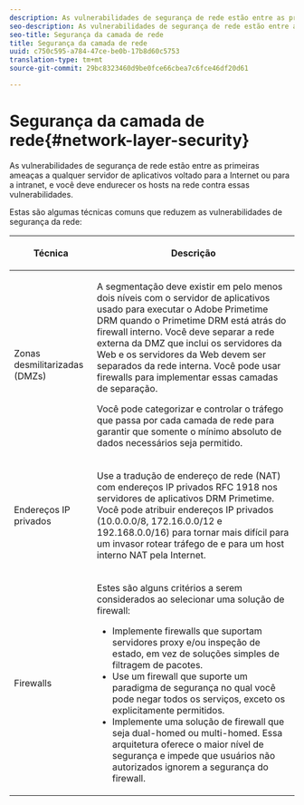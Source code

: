 ```yaml
---
description: As vulnerabilidades de segurança de rede estão entre as primeiras ameaças a qualquer servidor de aplicativos voltado para a Internet ou para a intranet, e você deve endurecer os hosts na rede contra essas vulnerabilidades.
seo-description: As vulnerabilidades de segurança de rede estão entre as primeiras ameaças a qualquer servidor de aplicativos voltado para a Internet ou para a intranet, e você deve endurecer os hosts na rede contra essas vulnerabilidades.
seo-title: Segurança da camada de rede
title: Segurança da camada de rede
uuid: c750c595-a784-47ce-be0b-17b8d60c5753
translation-type: tm+mt
source-git-commit: 29bc8323460d9be0fce66cbea7c6fce46df20d61

---
```



# Segurança da camada de rede{#network-layer-security}

As vulnerabilidades de segurança de rede estão entre as primeiras ameaças a qualquer servidor de aplicativos voltado para a Internet ou para a intranet, e você deve endurecer os hosts na rede contra essas vulnerabilidades.

Estas são algumas técnicas comuns que reduzem as vulnerabilidades de segurança da rede:

<table frame="all" colsep="1" rowsep="1" class="+ topic/table adobe-d/table " id="table_djf_lhz_n4"> 
 <thead class="- topic/thead "> 
  <tr rowsep="1" class="- topic/row "> 
   <th colname="1" class="- topic/entry entry"> <p class="- topic/p ">Técnica </p> </th> 
   <th colname="2" class="- topic/entry entry"> <p class="- topic/p ">Descrição </p> </th> 
  </tr> 
 </thead>
 <tbody class="- topic/tbody "> 
  <tr rowsep="1" class="- topic/row "> 
   <td colname="1" class="- topic/entry "> <p class="- topic/p ">Zonas desmilitarizadas (DMZs) </p> </td> 
   <td colname="2" class="- topic/entry "> <p class="- topic/p ">A segmentação deve existir em pelo menos dois níveis com o servidor de aplicativos usado para executar o Adobe Primetime DRM quando o Primetime DRM está atrás do firewall interno. Você deve separar a rede externa da DMZ que inclui os servidores da Web e os servidores da Web devem ser separados da rede interna. Você pode usar firewalls para implementar essas camadas de separação. </p> <p>Você pode categorizar e controlar o tráfego que passa por cada camada de rede para garantir que somente o mínimo absoluto de dados necessários seja permitido. </p> </td> 
  </tr> 
  <tr rowsep="1" class="- topic/row "> 
   <td colname="1" class="- topic/entry "> <p class="- topic/p ">Endereços IP privados </p> </td> 
   <td colname="2" class="- topic/entry "> <p class="- topic/p ">Use a tradução de endereço de rede (NAT) com endereços IP privados RFC 1918 nos servidores de aplicativos DRM Primetime. Você pode atribuir endereços IP privados (10.0.0.0/8, 172.16.0.0/12 e 192.168.0.0/16) para tornar mais difícil para um invasor rotear tráfego de e para um host interno NAT pela Internet. </p> </td> 
  </tr> 
  <tr rowsep="0" class="- topic/row "> 
   <td colname="1" class="- topic/entry "> <p class="- topic/p ">Firewalls </p> </td> 
   <td colname="2" class="- topic/entry "> <p class="- topic/p ">Estes são alguns critérios a serem considerados ao selecionar uma solução de firewall: </p> <p class="- topic/p "> 
     <ul class="- topic/ul " id="ul_wjf_lhz_n4"> 
      <li class="- topic/li " id="li_A620D0B635384590BA7804F9720D04D0">Implemente firewalls que suportam servidores proxy e/ou inspeção de estado, em vez de soluções simples de filtragem de pacotes. </li> 
      <li class="- topic/li " id="li_3E4F814A30C047539185C23F4F57C282">Use um firewall que suporte um paradigma de segurança no qual você pode negar todos os serviços, exceto os explicitamente permitidos. </li> 
      <li class="- topic/li " id="li_96160B3F14C4425397F017AF93FABE32">Implemente uma solução de firewall que seja dual-homed ou multi-homed. Essa arquitetura oferece o maior nível de segurança e impede que usuários não autorizados ignorem a segurança do firewall. </li> 
     </ul> </p> </td> 
  </tr> 
 </tbody> 
</table>


